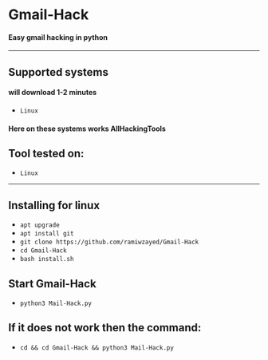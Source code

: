 # Gmail-Hack
#### Easy gmail hacking in python



---------
## Supported systems
#### will download 1-2 minutes

* `Linux`

#### Here on these systems works AllHackingTools

## Tool tested on:

* `Linux`

---

## Installing for linux

* `apt upgrade`
* `apt install git`
* `git clone https://github.com/ramiwzayed/Gmail-Hack`
* `cd Gmail-Hack`
* `bash install.sh`

## Start Gmail-Hack
* `python3 Mail-Hack.py`

## If it does not work then the command:
* `cd && cd Gmail-Hack && python3 Mail-Hack.py`

